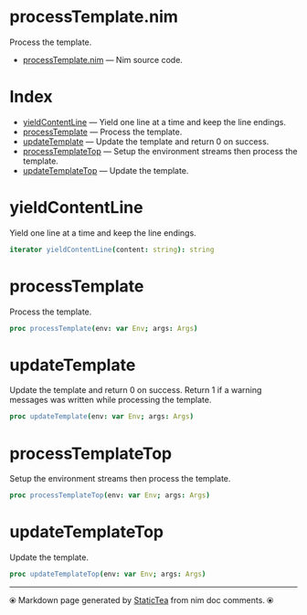 # processTemplate.nim

Process the template.

* [processTemplate.nim](../src/processTemplate.nim) &mdash; Nim source code.
# Index

* [yieldContentLine](#yieldcontentline) &mdash; Yield one line at a time and keep the line endings.
* [processTemplate](#processtemplate) &mdash; Process the template.
* [updateTemplate](#updatetemplate) &mdash; Update the template and return 0 on success.
* [processTemplateTop](#processtemplatetop) &mdash; Setup the environment streams then process the template.
* [updateTemplateTop](#updatetemplatetop) &mdash; Update the template.

# yieldContentLine

Yield one line at a time and keep the line endings.

```nim
iterator yieldContentLine(content: string): string
```

# processTemplate

Process the template.

```nim
proc processTemplate(env: var Env; args: Args)
```

# updateTemplate

Update the template and return 0 on success. Return 1 if a warning messages was written while processing the template.

```nim
proc updateTemplate(env: var Env; args: Args)
```

# processTemplateTop

Setup the environment streams then process the template.

```nim
proc processTemplateTop(env: var Env; args: Args)
```

# updateTemplateTop

Update the template.

```nim
proc updateTemplateTop(env: var Env; args: Args)
```


---
⦿ Markdown page generated by [StaticTea](https://github.com/flenniken/statictea/) from nim doc comments. ⦿
